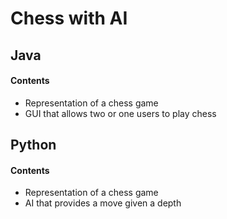 # Chess with AI

## Java
#### Contents
* Representation of a chess game
* GUI that allows two or one users to play chess

## Python
#### Contents
* Representation of a chess game
* AI that provides a move given a depth
